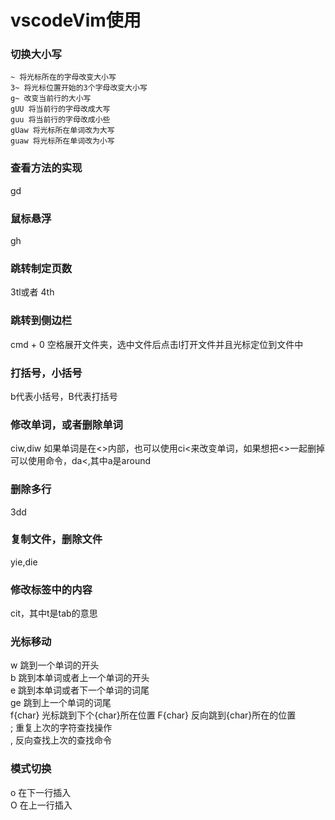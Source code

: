 # vscodeVim使用
### 切换大小写
```
~ 将光标所在的字母改变大小写  
3~ 将光标位置开始的3个字母改变大小写  
g~ 改变当前行的大小写  
gUU 将当前行的字母改成大写  
guu 将当前行的字母改成小些  
gUaw 将光标所在单词改为大写  
guaw 将光标所在单词改为小写
```
### 查看方法的实现
gd
### 鼠标悬浮
gh  
### 跳转制定页数
3tl或者 4th
### 跳转到侧边栏 
cmd + 0 空格展开文件夹，选中文件后点击l打开文件并且光标定位到文件中
### 打括号，小括号
b代表小括号，B代表打括号
### 修改单词，或者删除单词
ciw,diw 如果单词是在<>内部，也可以使用ci<来改变单词，如果想把<>一起删掉可以使用命令，da<,其中a是around
### 删除多行
3dd
### 复制文件，删除文件
yie,die
### 修改标签中的内容
cit，其中t是tab的意思
### 光标移动
w 跳到一个单词的开头  
b 跳到本单词或者上一个单词的开头  
e 跳到本单词或者下一个单词的词尾  
ge 跳到上一个单词的词尾  
f{char} 光标跳到下个{char}所在位置
F{char} 反向跳到{char}所在的位置  
; 重复上次的字符查找操作  
, 反向查找上次的查找命令  
### 模式切换
o 在下一行插入  
O 在上一行插入  

